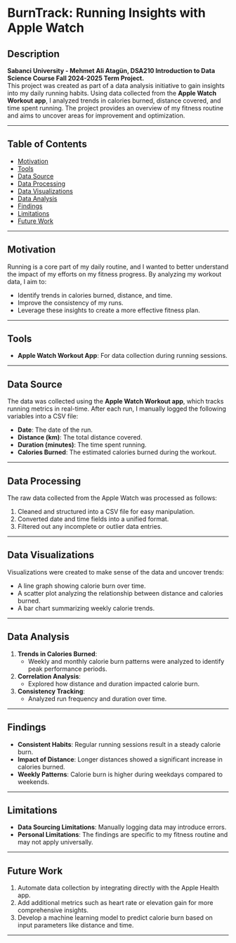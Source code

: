 # BurnTrack: Running Insights with Apple Watch

## Description
**Sabanci University - Mehmet Ali Atagün, DSA210 Introduction to Data Science Course Fall 2024-2025 Term Project.**  
This project was created as part of a data analysis initiative to gain insights into my daily running habits. Using data collected from the **Apple Watch Workout app**, I analyzed trends in calories burned, distance covered, and time spent running. The project provides an overview of my fitness routine and aims to uncover areas for improvement and optimization.

---

## Table of Contents
- [Motivation](#motivation)
- [Tools](#tools)
- [Data Source](#data-source)
- [Data Processing](#data-processing)
- [Data Visualizations](#data-visualizations)
- [Data Analysis](#data-analysis)
- [Findings](#findings)
- [Limitations](#limitations)
- [Future Work](#future-work)

---

## Motivation
Running is a core part of my daily routine, and I wanted to better understand the impact of my efforts on my fitness progress. By analyzing my workout data, I aim to:
- Identify trends in calories burned, distance, and time.
- Improve the consistency of my runs.
- Leverage these insights to create a more effective fitness plan.

---

## Tools
- **Apple Watch Workout App**: For data collection during running sessions.

---

## Data Source
The data was collected using the **Apple Watch Workout app**, which tracks running metrics in real-time. After each run, I manually logged the following variables into a CSV file:
- **Date**: The date of the run.
- **Distance (km)**: The total distance covered.
- **Duration (minutes)**: The time spent running.
- **Calories Burned**: The estimated calories burned during the workout.

---

## Data Processing
The raw data collected from the Apple Watch was processed as follows:
1. Cleaned and structured into a CSV file for easy manipulation.
2. Converted date and time fields into a unified format.
3. Filtered out any incomplete or outlier data entries.

---

## Data Visualizations
Visualizations were created to make sense of the data and uncover trends:
- A line graph showing calorie burn over time.
- A scatter plot analyzing the relationship between distance and calories burned.
- A bar chart summarizing weekly calorie trends.

---

## Data Analysis
1. **Trends in Calories Burned**:
   - Weekly and monthly calorie burn patterns were analyzed to identify peak performance periods.
2. **Correlation Analysis**:
   - Explored how distance and duration impacted calorie burn.
3. **Consistency Tracking**:
   - Analyzed run frequency and duration over time.

---

## Findings
- **Consistent Habits**: Regular running sessions result in a steady calorie burn.
- **Impact of Distance**: Longer distances showed a significant increase in calories burned.
- **Weekly Patterns**: Calorie burn is higher during weekdays compared to weekends.

---

## Limitations
- **Data Sourcing Limitations**: Manually logging data may introduce errors.
- **Personal Limitations**: The findings are specific to my fitness routine and may not apply universally.

---

## Future Work
1. Automate data collection by integrating directly with the Apple Health app.
2. Add additional metrics such as heart rate or elevation gain for more comprehensive insights.
3. Develop a machine learning model to predict calorie burn based on input parameters like distance and time.

---
